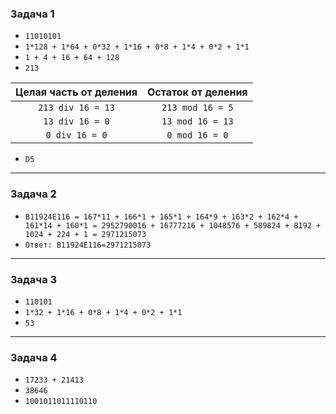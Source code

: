 ### Задача 1
- `11010101`
- `1*128 + 1*64 + 0*32 + 1*16 + 0*8 + 1*4 + 0*2 + 1*1`
- `1 + 4 + 16 + 64 + 128`
- `213`
  
| Целая часть от деления | Остаток от деления |
| :--------------------: | :----------------: |
| `213 div 16 = 13`      |   `213 mod 16 = 5` |
| `13 div 16 = 0`        |   `13 mod 16 = 13` |
| `0 div 16 = 0`         |    `0 mod 16 = 0`  |

- `D5`
-----------------------------------------------
### Задача 2
- `B11924E116 = 167*11 + 166*1 + 165*1 + 164*9 + 163*2 + 162*4 + 161*14 + 160*1 = 2952790016 + 16777216 + 1048576 + 589824 + 8192 + 1024 + 224 + 1 = 2971215073`
- `Ответ: B11924E116=2971215073`
-----------------------------------------------
### Задача 3
- `110101`
- `1*32 + 1*16 + 0*8 + 1*4 + 0*2 + 1*1`
- `53`
-----------------------------------------------
### Задача 4
- `17233 + 21413`
- `38646`
- `1001011011110110`